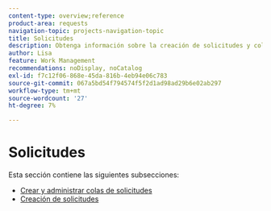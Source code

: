 ```yaml
---
content-type: overview;reference
product-area: requests
navigation-topic: projects-navigation-topic
title: Solicitudes
description: Obtenga información sobre la creación de solicitudes y colas de solicitudes en las siguientes secciones.
author: Lisa
feature: Work Management
recommendations: noDisplay, noCatalog
exl-id: f7c12f06-868e-45da-816b-4eb94e06c783
source-git-commit: 067a5bd54f794574f5f2d1ad98ad29b6e02ab297
workflow-type: tm+mt
source-wordcount: '27'
ht-degree: 7%

---
```


# Solicitudes

Esta sección contiene las siguientes subsecciones:

* [Crear y administrar colas de solicitudes](../../manage-work/requests/create-and-manage-request-queues/create-manage-request-queues.md)
* [Creación de solicitudes](../../manage-work/requests/create-requests/create-requests.md)
